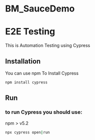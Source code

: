 # BM_SauceDemo

# E2E Testing

This is Automation Testing using Cypress

## Installation

You can use npm To Install Cypress 

```bash
npm install cypress
```


## Run

### to run Cypress you should use:

npm > v5.2

```bash
npx cypress open|run
```


